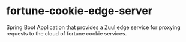 # fortune-cookie-edge-server
Spring Boot Application that provides a Zuul edge service for proxying requests to
the cloud of fortune cookie services.